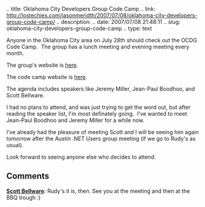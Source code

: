 .. title: Oklahoma City Developers Group Code Camp
.. link: http://lostechies.com/jasonmeridth/2007/07/08/oklahoma-city-developers-group-code-camp/
.. description: 
.. date: 2007/07/08 21:48:11
.. slug: oklahoma-city-developers-group-code-camp
.. type: text


Anyone in the Oklahoma City area on July 28th should check out the OCDG Code Camp.  The group has a lunch meeting and evening meeting every month. 

The group's website is [here](http://www.okcpro.net/). 

The code camp website is [here](http://www.okcodecamp.com/).

The agenda includes speakers like Jeremy Miller, Jean-Paul Boodhoo, and Scott Bellware.

I had no plans to attend, and was just trying to get the word out, but after reading the speaker list, I'm most definately going.  I've wanted to meet Jean-Paul Boodhoo and Jeremy Miller for a while now.

I've already had the pleasure of meeting Scott and I will be seeing him again tomorrow after the Austin .NET Users group meeting (if we go to Rudy's as usual).

Look forward to seeing anyone else who decides to attend.

## Comments

**[Scott Bellware](#53 "2007-07-08 23:46:48"):** Rudy's it is, then. See you at the meeting and then at the BBQ trough :)

